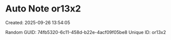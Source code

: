 ﻿# Auto Note or13x2
Created: 2025-09-26 13:54:05

Random GUID: 74fb5320-6c11-458d-b22e-4acf09f05be8
Unique ID: or13x2
